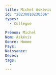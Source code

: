 ```yaml
---
title: Michel Askévis 
id: "20230810230306"
types:
  - Collègue
  
Prénom: Michel
Nom: Askévis
Genre: Homme
Pays: 
Naissance: 
Décès: 
tags:
  - 
---
```



